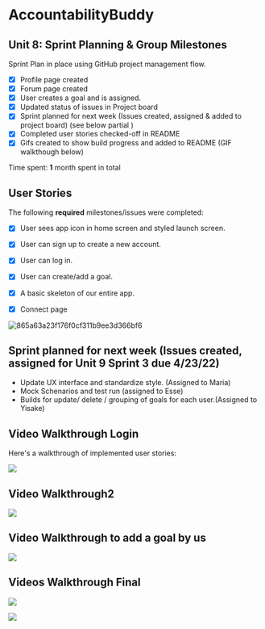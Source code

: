 
# AccountabilityBuddy

## Unit 8: Sprint Planning & Group Milestones
Sprint Plan in place using GitHub project management flow.
- [X] Profile page created
- [X] Forum page created
- [X] User creates a goal and is assigned.
- [X] Updated status of issues in Project board 
- [X] Sprint planned for next week (Issues created, assigned & added to project board) (see below partial )
- [X] Completed user stories checked-off in README 
- [X] Gifs created to show build progress and added to README (GIF walkthough below)

Time spent: **1** month spent in total

## User Stories

The following **required** milestones/issues were completed:

- [X] User sees app icon in home screen and styled launch screen. 
- [X] User can sign up to create a new account. 
- [X] User can log in. 
- [X] User can create/add a goal. 
- [X] A basic skeleton of our entire app.
- [X] Connect page


 ![865a63a23f176f0cf311b9ee3d366bf6](https://user-images.githubusercontent.com/95549729/163667648-ededb5e1-6341-4d18-b839-9abbf87f88c4.png)

## Sprint planned for next week (Issues created, assigned for Unit 9 Sprint 3 due 4/23/22) 

- Update UX interface and standardize style. (Assigned to Maria)
- Mock Schenarios and test run (assigned to Esse)
- Builds for update/ delete / grouping of goals for each user.(Assigned to Yisake) 





## Video Walkthrough Login

Here's a walkthrough of implemented user stories:

![](http://g.recordit.co/GGNAPfc7wC.gif)

## Video Walkthrough2

![](http://g.recordit.co/uk7fTAaRRp.gif)

## Video Walkthrough to add a goal by us

![](https://i.imgur.com/mDF8nnA.gif)

## Videos Walkthrough Final

![](http://g.recordit.co/bWl1BQNnMF.gif)

![](http://g.recordit.co/gY4NoG9OAi.gif)
